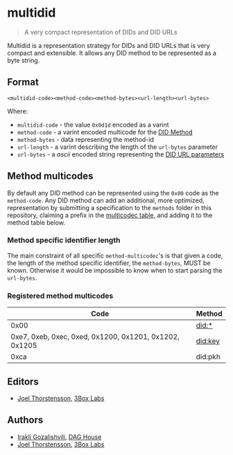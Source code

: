 # multidid

> A very compact representation of DIDs and DID URLs

Multidid is a representation strategy for DIDs and DID URLs that is very compact and extensible. It allows any DID method to be represented as a byte string.

## Format

```
<multidid-code><method-code><method-bytes><url-length><url-bytes>
```

Where:

* `multidid-code` - the value `0x0d1d` encoded as a varint
* `method-code` - a varint encoded multicode for the [DID Method](https://www.w3.org/TR/did-core/#a-simple-example)
* `method-bytes` - data representing the method-id
* `url-length` - a varint describing the length of the `url-bytes` parameter
* `url-bytes` - a *ascii* encoded string representing the [DID URL parameters](https://www.w3.org/TR/did-core/#did-url-syntax)

## Method multicodes

By default any DID method can be represented using the `0x00` code as the `method-code`. Any DID method can add an additional, more optimized, representation by submitting a specification to the `methods` folder in this repository, claiming a prefix in the [multicodec table](https://github.com/multiformats/multicodec/blob/master/table.csv), and adding it to the method table below.

### Method specific identifier length

The main constraint of all specific `method-multicodec`'s is that given a code, the length of the method specific identifier, the `method-bytes`, MUST be known. Otherwise it would be impossible to know when to start parsing the `url-bytes`.

### Registered method multicodes

| Code                                                   | Method                          |
| ------------------------------------------------------ | ------------------------------- |
| 0x00                                                   | [did:*](./methods/did:.md)      |
| 0xe7, 0xeb, 0xec, 0xed, 0x1200, 0x1201, 0x1202, 0x1205 | [did:key](./methods/did:key.md) |
| 0xca                                                   | did:pkh                         |

## Editors

* [Joel Thorstensson](https://github.com/oed), [3Box Labs](https://3boxlabs.com/)

## Authors

* [Irakli Gozalishvili](https://github.com/Gozala), [DAG House](https://dag.house/)
* [Joel Thorstensson](https://github.com/oed), [3Box Labs](https://3boxlabs.com/)

